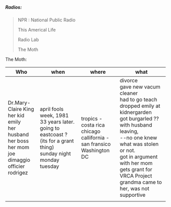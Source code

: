 ##### Radios:

> NPR : National Public Radio
>
> This Americal Life
>
> Radio Lab
>
> The Moth

The Moth:

| Who                                                                                                                         | when                                                                                                                                     | where                                                                                | what                                                                                                                                                                                                                                                                                                |
| --------------------------------------------------------------------------------------------------------------------------- | ---------------------------------------------------------------------------------------------------------------------------------------- | ------------------------------------------------------------------------------------ | --------------------------------------------------------------------------------------------------------------------------------------------------------------------------------------------------------------------------------------------------------------------------------------------------- |
| Dr.Mary-Claire King<br />her kid emily<br />her husband<br />her boss<br />her mom<br />joe dimaggio<br />officier rodrigez | april fools week, 1981<br />33 years later.<br />going to eastcoast ? (its for a grant thing)<br />sunday night<br />monday<br />tuesday | tropics - costa rica<br />chicago<br />callifornia - san fransico<br />Washington DC | divorce<br />gave new vacum cleaner<br />had to go teach<br />dropped emily at kidnergarden<br />got burgarled ?? with husband leaving, <br />--no one knew what was stolen or not.<br />got in argument with her mom<br />gets grant for VRCA Project<br />grandma came to her, was not supportive |
|                                                                                                                             |                                                                                                                                          |                                                                                      |                                                                                                                                                                                                                                                                                                     |
